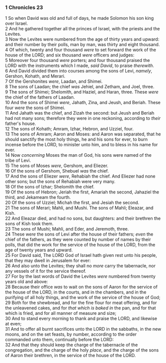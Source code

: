 ### 1 Chronicles 23

1 So when David was old and full of days, he made Solomon his son king over Israel.  
2 And he gathered together all the princes of Israel, with the priests and the Levites.  
3 Now the Levites were numbered from the age of thirty years and upward: and their number by their polls, man by man, was thirty and eight thousand.  
4 Of which, twenty and four thousand *were* to set forward the work of the house of the LORD; and six thousand *were* officers and judges:  
5 Moreover four thousand *were* porters; and four thousand praised the LORD with the instruments which I made, *said David*, to praise *therewith*.  
6 And David divided them into courses among the sons of Levi, *namely*, Gershon, Kohath, and Merari.  
7 Of the Gershonites *were*, Laadan, and Shimei.  
8 The sons of Laadan; the chief *was* Jehiel, and Zetham, and Joel, three.  
9 The sons of Shimei; Shelomith, and Haziel, and Haran, three. These *were* the chief of the fathers of Laadan.  
10 And the sons of Shimei *were*, Jahath, Zina, and Jeush, and Beriah. These four *were* the sons of Shimei.  
11 And Jahath was the chief, and Zizah the second: but Jeush and Beriah had not many sons; therefore they were in one reckoning, according to *their* father's house.  
12 The sons of Kohath; Amram, Izhar, Hebron, and Uzziel, four.  
13 The sons of Amram; Aaron and Moses: and Aaron was separated, that he should sanctify the most holy things, he and his sons for ever, to burn incense before the LORD, to minister unto him, and to bless in his name for ever.  
14 Now *concerning* Moses the man of God, his sons were named of the tribe of Levi.  
15 The sons of Moses *were*, Gershom, and Eliezer.  
16 Of the sons of Gershom, Shebuel *was* the chief.  
17 And the sons of Eliezer *were*, Rehabiah the chief. And Eliezer had none other sons; but the sons of Rehabiah were very many.  
18 Of the sons of Izhar; Shelomith the chief.  
19 Of the sons of Hebron; Jeriah the first, Amariah the second, Jahaziel the third, and Jekameam the fourth.  
20 Of the sons of Uzziel; Michah the first, and Jesiah the second.  
21 The sons of Merari; Mahli, and Mushi. The sons of Mahli; Eleazar, and Kish.  
22 And Eleazar died, and had no sons, but daughters: and their brethren the sons of Kish took them.  
23 The sons of Mushi; Mahli, and Eder, and Jeremoth, three.  
24 These *were* the sons of Levi after the house of their fathers; *even* the chief of the fathers, as they were counted by number of names by their polls, that did the work for the service of the house of the LORD, from the age of twenty years and upward.  
25 For David said, The LORD God of Israel hath given rest unto his people, that they may dwell in Jerusalem for ever:  
26 And also unto the Levites; they shall no *more* carry the tabernacle, nor any vessels of it for the service thereof.  
27 For by the last words of David the Levites *were* numbered from twenty years old and above:  
28 Because their office *was* to wait on the sons of Aaron for the service of the house of the LORD, in the courts, and in the chambers, and in the purifying of all holy things, and the work of the service of the house of God;  
29 Both for the shewbread, and for the fine flour for meat offering, and for the unleavened cakes, and for *that which is baked in* the pan, and for that which is fried, and for all manner of measure and size;  
30 And to stand every morning to thank and praise the LORD, and likewise at even;  
31 And to offer all burnt sacrifices unto the LORD in the sabbaths, in the new moons, and on the set feasts, by number, according to the order commanded unto them, continually before the LORD:  
32 And that they should keep the charge of the tabernacle of the congregation, and the charge of the holy *place*, and the charge of the sons of Aaron their brethren, in the service of the house of the LORD.  
